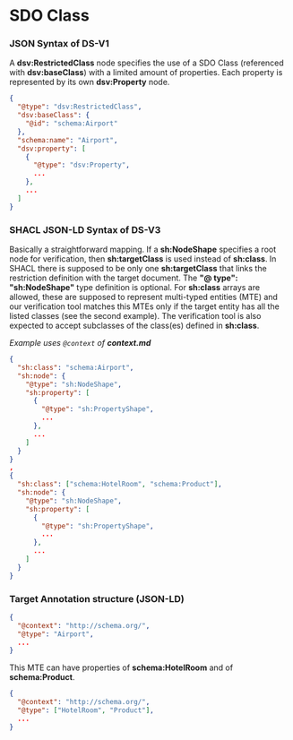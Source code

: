 # SDO Class

### JSON Syntax of DS-V1

A **dsv:RestrictedClass** node specifies the use of a SDO Class (referenced with **dsv:baseClass**) with a limited amount of properties. Each property is represented by its own **dsv:Property** node.

```json
{
  "@type": "dsv:RestrictedClass",
  "dsv:baseClass": {
    "@id": "schema:Airport"
  },
  "schema:name": "Airport",
  "dsv:property": [
    {
      "@type": "dsv:Property",
      ...
    },
    ...
  ]
}
```

### SHACL JSON-LD Syntax of DS-V3

Basically a straightforward mapping. If a **sh:NodeShape** specifies a root node for verification, then **sh:targetClass** is used instead of **sh:class**. In SHACL there is supposed to be only one **sh:targetClass** that links the restriction definition with the target document. The **"@ type": "sh:NodeShape"** type definition is optional. For **sh:class** arrays are allowed, these are supposed to represent multi-typed entities (MTE) and our verification tool matches this MTEs only if the target entity has all the listed classes (see the second example). The verification tool is also expected to accept subclasses of the class(es) defined in **sh:class**.

*Example uses `@context` of **context.md***

```json
{
  "sh:class": "schema:Airport",
  "sh:node": {
    "@type": "sh:NodeShape",
    "sh:property": [
      {
        "@type": "sh:PropertyShape",
        ...
      },
      ...
    ]
  }
}
,
{
  "sh:class": ["schema:HotelRoom", "schema:Product"],
  "sh:node": {
    "@type": "sh:NodeShape",
    "sh:property": [
      {
        "@type": "sh:PropertyShape",
        ...
      },
      ...
    ]
  }
}
```

### Target Annotation structure (JSON-LD)

```json
{
  "@context": "http://schema.org/",
  "@type": "Airport",
  ...
}
```

This MTE can have properties of **schema:HotelRoom** and of **schema:Product**.

```json
{
  "@context": "http://schema.org/",
  "@type": ["HotelRoom", "Product"],
  ...
}
```
